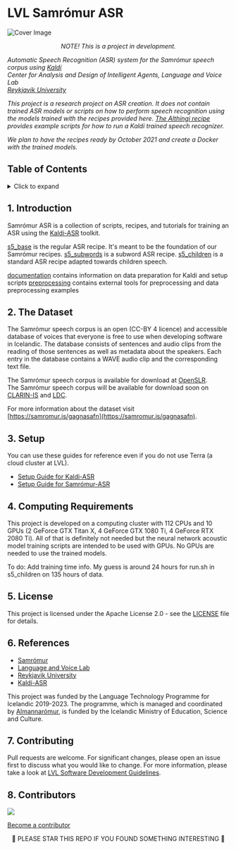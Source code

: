 <!-- omit in toc -->
# LVL Samrómur ASR

<img src="https://user-images.githubusercontent.com/9976294/84160937-4042f880-aa5e-11ea-8341-9f1963e0e84e.png" alt="Cover Image" align="center"/>

<p align="center"><i>
  NOTE! This is a project in development.
  
  Automatic Speech Recognition (ASR) system for the Samrómur speech corpus using <a href="http://kaldi-asr.org/">Kaldi</a><br/>
  Center for Analysis and Design of Intelligent Agents, Language and Voice Lab <br/>
  <a href="https://ru.is">Reykjavik University</a>
  
  This project is a research project on ASR creation. It does not contain trained ASR models or scripts on how to perform speech recognition using the models trained with the recipes provided here. [The Althingi recipe](https://github.com/cadia-lvl/kaldi/tree/master/egs/althingi) provides example scripts for how to run a Kaldi trained speech recognizer.
  
  We plan to have the recipes ready by October 2021 and create a Docker with the trained models.
</i></p>

<!-- omit in toc -->
## Table of Contents

<details>
<summary>Click to expand</summary>

- [1. Introduction](#1-introduction)
- [2. The Dataset](#2-the-dataset)
- [3. Setup](#3-setup)
- [4. Computing Requirements](#4-computing)
- [5. License](#5-license)
- [6. References](#6-references)
- [7. Contributing](#7-contributing)
- [8. Contributors](#8-contributors)

</details>

## 1. Introduction

Samrómur ASR is a collection of scripts, recipes, and tutorials for training an ASR using the [Kaldi-ASR](http://kaldi-asr.org/) toolkit.

[s5_base](/s5_base) is the regular ASR recipe. It's meant to be the foundation of our Samrómur recipes.
[s5_subwords](/s5_subwords) is a subword ASR recipe.
[s5_children](/s5_children) is a standard ASR recipe adapted towards children speech. 

[documentation](/documentation) contains information on data preparation for Kaldi and setup scripts
[preprocessing](/preprocessing) contains external tools for preprocessing and data preprocessing examples

## 2. The Dataset

The Samrómur speech corpus is an open (CC-BY 4 licence) and accessible database of voices that everyone is free to use when developing software in Icelandic.
The database consists of sentences and audio clips from the reading of those sentences as well as metadata about the speakers. Each entry in the database contains a WAVE audio clip and the corresponding text file.

The Samrómur speech corpus is available for download at [OpenSLR](https://www.openslr.org/112/).\
The Samrómur speech corpus will be available for download soon on [CLARIN-IS](http://clarin.is/gogn/) and [LDC](https://catalog.ldc.upenn.edu/).

For more information about the dataset visit [https://samromur.is/gagnasafn](https://samromur.is/gagnasafn).

## 3. Setup

You can use these guides for reference even if you do not use Terra (a cloud cluster at LVL).

- [Setup Guide for Kaldi-ASR](/documentation/setup_kaldi.md)
- [Setup Guide for Samrómur-ASR](/documentation/setup_samromur-asr.md)

## 4. Computing Requirements

This project is developed on a computing cluster with 112 CPUs and 10 GPUs (2 GeForce GTX Titan X, 4 GeForce GTX 1080 Ti, 4 GeForce RTX 2080 Ti). All of that is definitely not needed but the neural network acoustic model training scripts are intended to be used with GPUs. No GPUs are needed to use the trained models.

To do: Add training time info. My guess is around 24 hours for run.sh in s5_children on 135 hours of data.

## 5. License

This project is licensed under the Apache License 2.0 - see the [LICENSE](LICENSE) file for details.

## 6. References
- [Samrómur](https://samromur.is/)
- [Language and Voice Lab](https://lvl.ru.is/)
- [Reykjavik University](https://www.ru.is/)
- [Kaldi-ASR](http://kaldi-asr.org/)

This project was funded by the Language Technology Programme for Icelandic 2019-2023. The programme, which is managed and coordinated by [Almannarómur](https://almannaromur.is/), is funded by the Icelandic Ministry of Education, Science and Culture.

## 7. Contributing

Pull requests are welcome. For significant changes, please open an issue first to discuss what you would like to change.
For more information, please take a look at [LVL Software Development Guidelines](https://github.com/cadia-lvl/SoftwareDevelopmentGuidelines).

## 8. Contributors

<a href="https://github.com/cadia-lvl/samromur-asr/graphs/contributors">
  <img src="https://contributors-img.web.app/image?repo=cadia-lvl/samromur-asr" />
</a>
<!-- Made with [contributors-img](https://contributors-img.web.app). -->

[Become a contributor](https://github.com/cadia-lvl/samromur-asr/pulls)

<p align="center">
🌟 PLEASE STAR THIS REPO IF YOU FOUND SOMETHING INTERESTING 🌟
</p>
